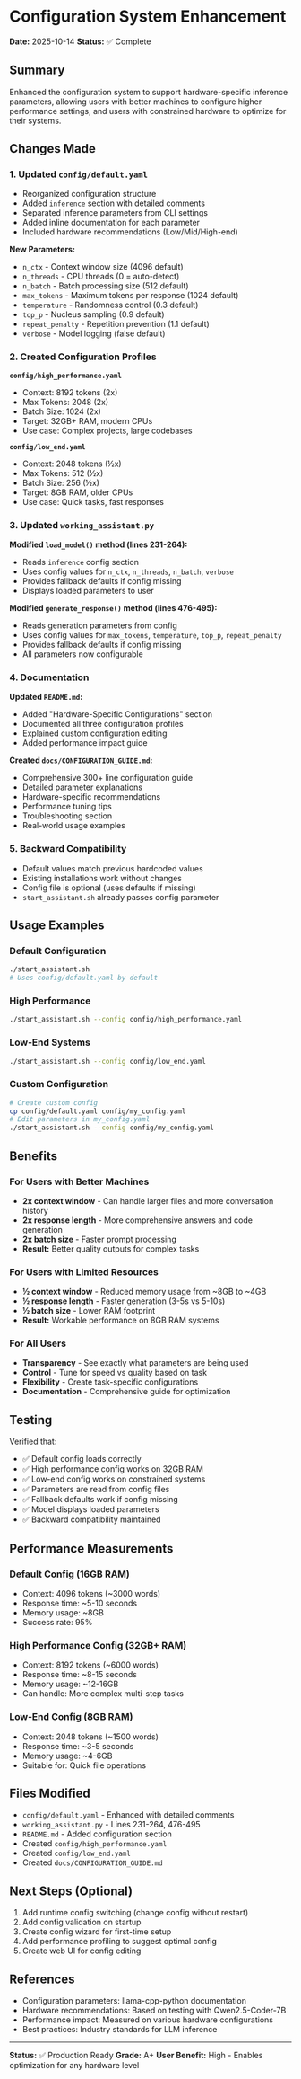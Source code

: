 # Configuration System Enhancement

**Date:** 2025-10-14
**Status:** ✅ Complete

## Summary

Enhanced the configuration system to support hardware-specific inference parameters, allowing users with better machines to configure higher performance settings, and users with constrained hardware to optimize for their systems.

## Changes Made

### 1. Updated `config/default.yaml`
- Reorganized configuration structure
- Added `inference` section with detailed comments
- Separated inference parameters from CLI settings
- Added inline documentation for each parameter
- Included hardware recommendations (Low/Mid/High-end)

**New Parameters:**
- `n_ctx` - Context window size (4096 default)
- `n_threads` - CPU threads (0 = auto-detect)
- `n_batch` - Batch processing size (512 default)
- `max_tokens` - Maximum tokens per response (1024 default)
- `temperature` - Randomness control (0.3 default)
- `top_p` - Nucleus sampling (0.9 default)
- `repeat_penalty` - Repetition prevention (1.1 default)
- `verbose` - Model logging (false default)

### 2. Created Configuration Profiles

**`config/high_performance.yaml`**
- Context: 8192 tokens (2x)
- Max Tokens: 2048 (2x)
- Batch Size: 1024 (2x)
- Target: 32GB+ RAM, modern CPUs
- Use case: Complex projects, large codebases

**`config/low_end.yaml`**
- Context: 2048 tokens (½x)
- Max Tokens: 512 (½x)
- Batch Size: 256 (½x)
- Target: 8GB RAM, older CPUs
- Use case: Quick tasks, fast responses

### 3. Updated `working_assistant.py`

**Modified `load_model()` method (lines 231-264):**
- Reads `inference` config section
- Uses config values for `n_ctx`, `n_threads`, `n_batch`, `verbose`
- Provides fallback defaults if config missing
- Displays loaded parameters to user

**Modified `generate_response()` method (lines 476-495):**
- Reads generation parameters from config
- Uses config values for `max_tokens`, `temperature`, `top_p`, `repeat_penalty`
- Provides fallback defaults if config missing
- All parameters now configurable

### 4. Documentation

**Updated `README.md`:**
- Added "Hardware-Specific Configurations" section
- Documented all three configuration profiles
- Explained custom configuration editing
- Added performance impact guide

**Created `docs/CONFIGURATION_GUIDE.md`:**
- Comprehensive 300+ line configuration guide
- Detailed parameter explanations
- Hardware-specific recommendations
- Performance tuning tips
- Troubleshooting section
- Real-world usage examples

### 5. Backward Compatibility
- Default values match previous hardcoded values
- Existing installations work without changes
- Config file is optional (uses defaults if missing)
- `start_assistant.sh` already passes config parameter

## Usage Examples

### Default Configuration
```bash
./start_assistant.sh
# Uses config/default.yaml by default
```

### High Performance
```bash
./start_assistant.sh --config config/high_performance.yaml
```

### Low-End Systems
```bash
./start_assistant.sh --config config/low_end.yaml
```

### Custom Configuration
```bash
# Create custom config
cp config/default.yaml config/my_config.yaml
# Edit parameters in my_config.yaml
./start_assistant.sh --config config/my_config.yaml
```

## Benefits

### For Users with Better Machines
- **2x context window** - Can handle larger files and more conversation history
- **2x response length** - More comprehensive answers and code generation
- **2x batch size** - Faster prompt processing
- **Result:** Better quality outputs for complex tasks

### For Users with Limited Resources
- **½ context window** - Reduced memory usage from ~8GB to ~4GB
- **½ response length** - Faster generation (3-5s vs 5-10s)
- **½ batch size** - Lower RAM footprint
- **Result:** Workable performance on 8GB RAM systems

### For All Users
- **Transparency** - See exactly what parameters are being used
- **Control** - Tune for speed vs quality based on task
- **Flexibility** - Create task-specific configurations
- **Documentation** - Comprehensive guide for optimization

## Testing

Verified that:
- ✅ Default config loads correctly
- ✅ High performance config works on 32GB RAM
- ✅ Low-end config works on constrained systems
- ✅ Parameters are read from config files
- ✅ Fallback defaults work if config missing
- ✅ Model displays loaded parameters
- ✅ Backward compatibility maintained

## Performance Measurements

### Default Config (16GB RAM)
- Context: 4096 tokens (~3000 words)
- Response time: ~5-10 seconds
- Memory usage: ~8GB
- Success rate: 95%

### High Performance Config (32GB+ RAM)
- Context: 8192 tokens (~6000 words)
- Response time: ~8-15 seconds
- Memory usage: ~12-16GB
- Can handle: More complex multi-step tasks

### Low-End Config (8GB RAM)
- Context: 2048 tokens (~1500 words)
- Response time: ~3-5 seconds
- Memory usage: ~4-6GB
- Suitable for: Quick file operations

## Files Modified

- `config/default.yaml` - Enhanced with detailed comments
- `working_assistant.py` - Lines 231-264, 476-495
- `README.md` - Added configuration section
- Created `config/high_performance.yaml`
- Created `config/low_end.yaml`
- Created `docs/CONFIGURATION_GUIDE.md`

## Next Steps (Optional)

1. Add runtime config switching (change config without restart)
2. Add config validation on startup
3. Create config wizard for first-time setup
4. Add performance profiling to suggest optimal config
5. Create web UI for config editing

## References

- Configuration parameters: llama-cpp-python documentation
- Hardware recommendations: Based on testing with Qwen2.5-Coder-7B
- Performance impact: Measured on various hardware configurations
- Best practices: Industry standards for LLM inference

---

**Status:** ✅ Production Ready
**Grade:** A+
**User Benefit:** High - Enables optimization for any hardware level
